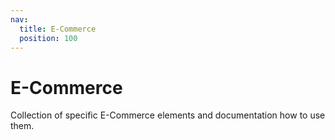 ```yaml
---
nav:
  title: E-Commerce
  position: 100
---
```


# E-Commerce

Collection of specific E-Commerce elements and documentation how to use them.
<PageRef page="product-listing" title="Product Listing" sub="Initialize the useListing composable, Search for products, Display products in a listing, Implement a pagination, Apply sortings, pagination, and filters, Use the helpers package" />
<PageRef page="product-detail-page" title="Product Detail Page" sub="Learn how to get Product data and build your first simple Product Detail Page." />
<PageRef page="prices" title="Prices" sub="How the price object is structured, how to format and indicate pricing tiers, Display the correct prices depending on the context, Use useProductPrice composable to handle the most common cases" />
<PageRef page="cart" title="Cart" sub="Create a cart, Add products and promotions to a cart, Remove items from the cart, Display the cart" />
<PageRef page="checkout" title="Checkout" sub="Fetch and display payment and shipping information, Create an order summary (totals, taxes), Place an order" />
<PageRef page="payments" title="Payments" sub="Basis guide about synchronous payment and asynchronous payment" />
<PageRef page="json-ld" title="JSON-LD" sub="JSON-LD for e-commerce plays a crucial role in improving the visibility of the website to search engines." />
